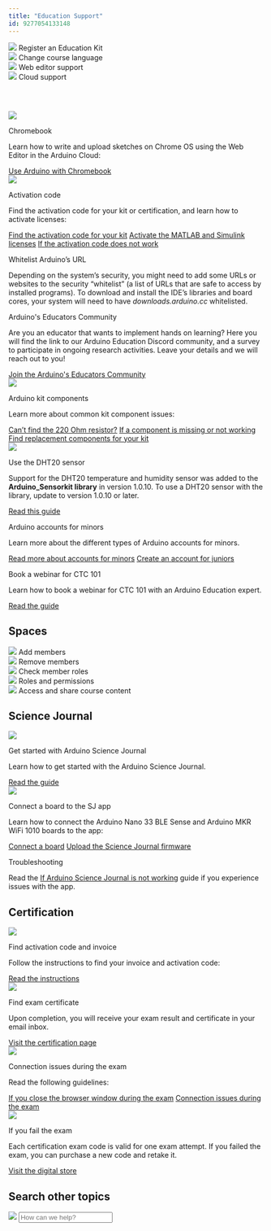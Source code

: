```yaml
---
title: "Education Support"
id: 9277054133148
---
```


<div class="actions-wrapper">
  <div class="actions-item">
    <a id="keep" href="https://support.arduino.cc/hc/en-us/articles/4407393580818-Register-an-Arduino-Education-Kit"></a>
    <img src="https://content.arduino.cc/assets/hc-toolbox.svg">
    <span class="link-chevron-right">Register an Education Kit</span>
  </div>
  <div class="actions-item">
    <img src="https://content.arduino.cc/assets/hc-translation.svg">
    <a id="keep" href="https://support.arduino.cc/hc/en-us/articles/4406650346642-Change-the-course-language"></a>
    <span class="link-chevron-right">Change course language</span>
  </div>
  <div class="actions-item">
    <img src="https://content.arduino.cc/assets/hc-web-editor.svg">
    <a id="keep" href="https://support.arduino.cc/hc/en-us/articles/9393241841308"></a>
    <span class="link-chevron-right">Web editor support</span>
  </div>
  <div class="actions-item">
    <img src="https://content.arduino.cc/assets/hc-arduino-cloud.svg">
    <a id="keep" href="https://support.arduino.cc/hc/en-us/articles/9347128757660"></a>
    <span class="link-chevron-right">Cloud support</span>
  </div>
</div>
<h3 class="center hub">&nbsp;</h3>
<div class="info-wrapper">
  <div class="info-item">
    <img src="https://content.arduino.cc/assets/hc-laptop.svg">
    <p class="info-title">Chromebook</p>
    <p>
      Learn how to write and upload sketches on Chrome OS using the Web Editor
      in the Arduino Cloud:
    </p>
    <a class="link-chevron-right" href="https://support.arduino.cc/hc/en-us/articles/360016495639-Use-Arduino-with-Chromebook">Use Arduino with Chromebook</a>
  </div>
  <div class="info-item">
    <img src="https://content.arduino.cc/assets/hc-key.svg">
    <p class="info-title">Activation code</p>
    <p>
      Find the activation code for your kit or certification, and learn how
      to activate licenses:
    </p>
    <a class="link-chevron-right" href="https://support.arduino.cc/hc/en-us/articles/4402999992850-Where-is-the-activation-code-for-my-kit-">Find the activation code for your kit</a>
    <a class="link-chevron-right" href="https://support.arduino.cc/hc/en-us/articles/4406437015186-Activate-the-Engineering-Kit-MATLAB-and-Simulink-license">Activate the MATLAB and Simulink licenses</a>
    <a class="link-chevron-right" href="https://support.arduino.cc/hc/en-us/articles/360017549580-If-the-kit-activation-code-does-not-work">If the activation code does not work</a>
  </div>
  <div class="info-item">
    <p class="info-title">Whitelist Arduino’s URL</p>
    <p>
      Depending on the system’s security, you might need to add some URLs or
      websites to the security “whitelist” (a list of URLs that are safe to
      access by installed programs). To download and install the IDE’s libraries
      and board cores, your system will need to have
      <em>downloads.arduino.cc </em> whitelisted.
    </p>
  </div>
  <div class="info-item">
    <p class="info-title">Arduino's Educators Community</p>
    <p>
      Are you an educator that wants to implement hands on learning? Here you will find the link to our Arduino Education Discord community, and a survey to participate in ongoing research activities. Leave your details and we will reach out to you!
    </p>
    <a class="link-chevron-right" href="https://arduinoconnect374011.typeform.com/to/XBS4s67d">Join the Arduino's Educators Community</a>
  </div>
</div>
<div class="info-wrapper">
  <div class="info-item">
    <img src="https://content.arduino.cc/assets/hc-resistor.svg">
    <p class="info-title">Arduino kit components</p>
    <p>Learn more about common kit component issues:</p>
    <a class="link-chevron-right" href="https://support.arduino.cc/hc/en-us/articles/360012963800-Where-is-the-220-Ohm-resistor-">Can’t find the 220 Ohm resistor?</a>
    <a class="link-chevron-right" href="https://support.arduino.cc/hc/en-us/articles/4406561528210-If-an-Arduino-Education-kit-component-is-missing-or-not-working">If a component is missing or not working</a>
    <a class="link-chevron-right" href="https://support.arduino.cc/hc/en-us/articles/4409205367186-Find-replacement-components-for-your-Arduino-Education-kit">Find replacement components for your kit</a>
  </div>
  <div class="info-item">
    <img src="https://content.arduino.cc/assets/hc-sensor_temperature.svg">
    <p class="info-title">Use the DHT20 sensor</p>
    <p>
      Support for the DHT20 temperature and humidity sensor was added to the
      <strong>Arduino_Sensorkit library</strong> in version 1.0.10. To use
      a DHT20 sensor with the library, update to version 1.0.10 or later.
    </p>
    <a class="link-chevron-right" href="https://support.arduino.cc/hc/en-us/articles/5211864112924-Arduino-Sensor-Kit-s-DHT20-sensor-reading">Read this guide</a>
  </div>
  <div class="info-item">
    <!--<img src="https://content.arduino.cc/assets/hc-student.svg">-->
    <p class="info-title">Arduino accounts for minors</p>
    <p>
      Learn more about the different types of Arduino accounts for minors.
    </p>
    <a class="link-chevron-right" href="https://support.arduino.cc/hc/en-us/articles/4839080453148-About-Arduino-accounts-for-minors">Read more about accounts for minors</a>
    <a class="link-chevron-right" href="https://support.arduino.cc/hc/en-us/articles/4839080453148-About-Arduino-accounts-for-minors">Create an account for juniors</a>
  </div>
  <div class="info-item">
    <!--<img src="https://content.arduino.cc/assets/hc-calendar.svg">-->
    <p class="info-title">Book a webinar for CTC 101</p>
    <p>
      Learn how to book a webinar for CTC 101 with an Arduino Education expert.
    </p>
    <a class="link-chevron-right" href="https://support.arduino.cc/hc/en-us/articles/360013051879-How-to-book-a-webinar-for-CTC-101">Read the guide</a>
  </div>
</div>
<h2 class="center hub">Spaces</h2>
<div class="actions-wrapper">
  <div class="actions-item">
    <a id="keep" href="https://support.arduino.cc/hc/en-us/articles/360011787820-Add-members-to-a-space"></a>
    <img src="https://content.arduino.cc/assets/hc-profile.svg">
    <span class="link-chevron-right">Add members</span>
  </div>
  <div class="actions-item">
    <img src="https://content.arduino.cc/assets/hc-reset.svg">
    <a id="keep" href="https://support.arduino.cc/hc/en-us/articles/4406710694930-Remove-members-from-a-space"></a>
    <span class="link-chevron-right">Remove members</span>
  </div>
  <div class="actions-item">
    <img src="https://content.arduino.cc/assets/hc-account.svg">
    <a id="keep" href="https://support.arduino.cc/hc/en-us/articles/4406386358290-Check-member-roles-in-a-space"></a>
    <span class="link-chevron-right">Check member roles</span>
  </div>
  <div class="actions-item">
    <img src="https://content.arduino.cc/assets/hc-list.svg">
    <a id="keep" href="https://support.arduino.cc/hc/en-us/articles/4405753330706-Roles-and-permissions-in-shared-spaces"></a>
    <span class="link-chevron-right">Roles and permissions</span>
  </div>
  <div class="actions-item">
    <img src="https://content.arduino.cc/assets/hc-cloud-iot.svg">
    <a id="keep" href="https://support.arduino.cc/hc/en-us/articles/360021587259-Access-and-share-course-content"></a>
    <span class="link-chevron-right">Access and share course content</span>
  </div>
</div>
<h2 class="center hub">Science Journal</h2>
<div class="info-wrapper">
  <div class="info-item">
    <img src="https://content.arduino.cc/assets/hc-booklet.svg">
    <p class="info-title">Get started with Arduino Science Journal</p>
    <p>Learn how to get started with the Arduino Science Journal.</p>
    <a class="link-chevron-right" href="https://support.arduino.cc/hc/en-us/articles/4412950851346-Get-started-with-the-Arduino-Science-Journal">Read the guide</a>
  </div>
  <div class="info-item">
    <img src="https://content.arduino.cc/assets/hc-board.svg">
    <p class="info-title">Connect a board to the SJ app</p>
    <p>
      Learn how to connect the Arduino Nano 33 BLE Sense and Arduino MKR WiFi
      1010 boards to the app:
    </p>
    <a class="link-chevron-right" href="https://support.arduino.cc/hc/en-us/articles/4407749620370-Connect-a-board-to-the-Science-Journal-app">Connect a board</a>
    <a class="link-chevron-right" href="https://support.arduino.cc/hc/en-us/articles/4408029337746-Upload-the-Science-Journal-firmware">Upload the Science Journal firmware</a>
  </div>
  <div class="info-item info-big">
    <p class="info-title">Troubleshooting</p>
    <p>
      Read the
      <a href="https://support.arduino.cc/hc/en-us/articles/4409561973010-If-Arduino-Science-Journal-is-not-working">If Arduino Science Journal is not working</a>
      guide if you experience issues with the app.
    </p>
  </div>
</div>
<h2 class="center hub">Certification</h2>
<div class="info-wrapper">
  <div class="info-item">
    <img src="https://content.arduino.cc/assets/hc-key.svg">
    <p class="info-title">Find activation code and invoice</p>
    <p>
      Follow the instructions to find your invoice and activation code:
    </p>
    <a class="link-chevron-right" href="https://support.arduino.cc/hc/en-us/articles/4405108078354-Where-can-I-find-my-invoice-and-activation-code-">Read the instructions</a>
  </div>
  <div class="info-item">
    <img src="https://content.arduino.cc/assets/hc-high-school.svg">
    <p class="info-title">Find exam certificate</p>
    <p>
      Upon completion, you will receive your exam result and certificate in
      your email inbox.
    </p>
    <a class="link-up-right" href="https://certifications.arduino.cc/">Visit the certification page</a>
  </div>
  <div class="info-item">
    <img src="https://content.arduino.cc/assets/hc-wifi.svg">
    <p class="info-title">Connection issues during the exam</p>
    <p>Read the following guidelines:</p>
    <a class="link-chevron-right" href="https://support.arduino.cc/hc/en-us/articles/4405239741842-If-you-close-the-browser-window-during-the-exam">If you close the browser window during the exam</a>
    <a class="link-chevron-right" href="https://support.arduino.cc/hc/en-us/articles/4405231897234-Connection-issues-during-the-exam">Connection issues during the exam</a>
  </div>
  <div class="info-item">
    <img src="https://content.arduino.cc/assets/hc-cart.svg">
    <p class="info-title">If you fail the exam</p>
    <p>
      Each certification exam code is valid for one exam attempt. If you failed
      the exam, you can purchase a new code and retake it.
    </p>
    <a class="link-up-right" href="https://digital-store.arduino.cc/certification/purchase/exam-type/">Visit the digital store</a>
  </div>
</div>
<h2 class="center hub">Search other topics</h2>
<div class="search">
  <form class="search search-full" role="search" data-search="" data-instant="true" autocomplete="off" action="/hc/en-us/search" accept-charset="UTF-8" method="get">
    <img class="search-icon" src="https://content.arduino.cc/assets/hc-search.svg">
    <input name="utf8" type="hidden" value="✓" autocomplete="off"><input id="query" role="combobox" type="search" name="query" placeholder="How can we help?" autocomplete="off" aria-label="Search" aria-autocomplete="both" aria-expanded="false" aria-owns="2a88cedd-5eb4-4ed7-bdf9-834d77880f1c">
  </form>
</div>
